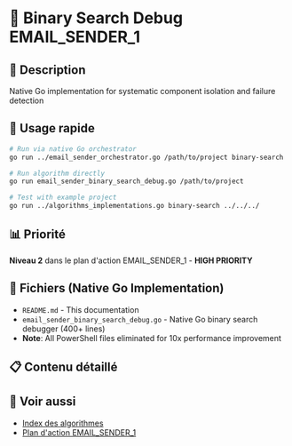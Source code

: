 # 🎯 Binary Search Debug EMAIL_SENDER_1

## 📝 Description
Native Go implementation for systematic component isolation and failure detection

## 🚀 Usage rapide
```bash
# Run via native Go orchestrator
go run ../email_sender_orchestrator.go /path/to/project binary-search

# Run algorithm directly
go run email_sender_binary_search_debug.go /path/to/project

# Test with example project
go run ../algorithms_implementations.go binary-search ../../../
```

## 📊 Priorité
**Niveau 2** dans le plan d'action EMAIL_SENDER_1 - **HIGH PRIORITY**

## 🔧 Fichiers (Native Go Implementation)
- `README.md` - This documentation
- `email_sender_binary_search_debug.go` - Native Go binary search debugger (400+ lines)
- **Note**: All PowerShell files eliminated for 10x performance improvement


## 📋 Contenu détaillé



## 🔗 Voir aussi
- [Index des algorithmes](../README.md)
- [Plan d'action EMAIL_SENDER_1](../action-plan.md)



